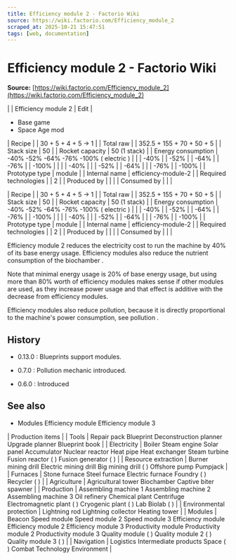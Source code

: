 ```yaml
---
title: Efficiency module 2 - Factorio Wiki
source: https://wiki.factorio.com/Efficiency_module_2
scraped_at: 2025-10-21 15:47:51
tags: [web, documentation]
---
```


# Efficiency module 2 - Factorio Wiki

**Source:** [https://wiki.factorio.com/Efficiency_module_2](https://wiki.factorio.com/Efficiency_module_2)


|  | Efficiency module 2 | Edit |

- Base game
- Space Age mod

| Recipe |
| 30 + 5 + 4 + 5 → 1 |
| Total raw |
| 352.5 + 155 + 70 + 50 + 5 |
| Stack size | 50 |
| Rocket capacity | 50 (1 stack) |
| Energy consumption | -40% -52% -64% -76% -100% ( electric ) |  |  | -40% |  | -52% |  | -64% |  | -76% |  | -100% |
|  |  | -40% |
|  | -52% |  | -64% |
|  | -76% |  | -100% |
| Prototype type | module |
| Internal name | efficiency-module-2 |
| Required technologies |
| 2 |
| Produced by |
|  |
| Consumed by |
|  |

| Recipe |
| 30 + 5 + 4 + 5 → 1 |
| Total raw |
| 352.5 + 155 + 70 + 50 + 5 |
| Stack size | 50 |
| Rocket capacity | 50 (1 stack) |
| Energy consumption | -40% -52% -64% -76% -100% ( electric ) |  |  | -40% |  | -52% |  | -64% |  | -76% |  | -100% |
|  |  | -40% |
|  | -52% |  | -64% |
|  | -76% |  | -100% |
| Prototype type | module |
| Internal name | efficiency-module-2 |
| Required technologies |
| 2 |
| Produced by |
|  |
| Consumed by |
|  |

Efficiency module 2 reduces the electricity cost to run the machine by 40% of its base energy usage. Efficiency modules also reduce the nutrient consumption of the biochamber .

Note that minimal energy usage is 20% of base energy usage, but using more than 80% worth of efficiency modules makes sense if other modules are used, as they increase power usage and that effect is additive with the decrease from efficiency modules.

Efficiency modules also reduce pollution, because it is directly proportional to the machine's power consumption, see pollution .

## History

- 0.13.0 : Blueprints support modules.

- 0.7.0 : Pollution mechanic introduced.

- 0.6.0 : Introduced

## See also

- Modules Efficiency module Efficiency module 3

| Production items |
| Tools | Repair pack Blueprint Deconstruction planner Upgrade planner Blueprint book |
| Electricity | Boiler Steam engine Solar panel Accumulator Nuclear reactor Heat pipe Heat exchanger Steam turbine Fusion reactor ( ) Fusion generator ( ) |
| Resource extraction | Burner mining drill Electric mining drill Big mining drill ( ) Offshore pump Pumpjack |
| Furnaces | Stone furnace Steel furnace Electric furnace Foundry ( ) Recycler ( ) |
| Agriculture | Agricultural tower Biochamber Captive biter spawner |
| Production | Assembling machine 1 Assembling machine 2 Assembling machine 3 Oil refinery Chemical plant Centrifuge Electromagnetic plant ( ) Cryogenic plant ( ) Lab Biolab ( ) |
| Environmental protection | Lightning rod Lightning collector Heating tower |
| Modules | Beacon Speed module Speed module 2 Speed module 3 Efficiency module Efficiency module 2 Efficiency module 3 Productivity module Productivity module 2 Productivity module 3 Quality module ( ) Quality module 2 ( ) Quality module 3 ( ) |
| Navigation | Logistics Intermediate products Space ( ) Combat Technology Environment |
